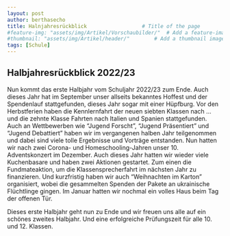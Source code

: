```yaml
---
layout: post
author: berthasecho
title: Halnjahresrückblick					# Title of the page
#feature-img: "assets/img/Artikel/Vorschaubilder/"	# Add a feature-image to the post
#thumbnail: "assets/img/Artikel/header/"		# Add a thumbnail image on blog view
tags: [Schule]
---
```


## Halbjahresrückblick 2022/23

Nun kommt das erste Halbjahr vom Schuljahr 2022/23 zum Ende. 
Auch dieses Jahr hat im September unser allseits bekanntes Hoffest und der Spendenlauf stattgefunden, dieses Jahr sogar mit einer Hüpfburg. Vor den Herbstferien haben die Kennlernfahrt der neuen siebten Klassen nach ... und die zehnte Klasse Fahrten nach Italien und Spanien stattgefunden. 
Auch an Wettbewerben wie “Jugend Forscht”, “Jugend Präsentiert” und “Jugend Debattiert” haben wir im vergangenen halben Jahr teilgenommen und dabei sind viele tolle Ergebnisse und Vorträge entstanden. Nun hatten wir nach zwei Corona- und Homeschooling-Jahren unser 10. Adventskonzert im Dezember. Auch dieses Jahr hatten wir wieder viele Kuchenbasare und haben zwei Aktionen gestartet. Zum einen die Fundmateaktion, um die Klassensprecherfahrt im nächsten Jahr zu finanzieren. Und kurzfristig haben wir auch “Weihnachten im Karton” organisiert, wobei die gesammelten Spenden der Pakete an ukrainische Flüchtlinge gingen. 
Im Januar hatten wir nochmal ein volles Haus beim Tag der offenen Tür. 

Dieses erste Halbjahr geht nun zu Ende und wir freuen uns alle auf ein schönes zweites Halbjahr. Und eine erfolgreiche Prüfungszeit für alle 10. und 12. Klassen.
